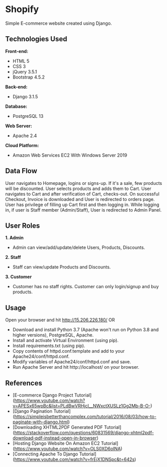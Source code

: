 # Shopify
Simple E-commerce website created using Django.

## Technologies Used
**Front-end:**
- HTML 5
- CSS 3
- jQuery 3.5.1
- Bootstrap 4.5.2

**Back-end:**
- Django 3.1.5

**Database:**
- PostgreSQL 13

**Web Server:**
- Apache 2.4

**Cloud Platform:**
- Amazon Web Services EC2 With Windows Server 2019 

## Data Flow
User navigates to Homepage, logins or signs-up. If it's a sale, few products will be discounted. User selects products and adds them to Cart. User navigates to Cart and after verification of Cart, checks-out. On successful Checkout, Invoice is downloaded and User is redirected to orders page. User has privilege of filling up Cart first and then logging in. While logging in, if user is Staff member (Admin/Staff), User is redirected to Admin Panel.

## User Roles
**1. Admin**
- Admin can view/add/update/delete Users, Products, Discounts.

**2. Staff**
- Staff can view/update Products and Discounts.

**3. Customer**
- Customer has no staff rights. Customer can only login/signup and buy products.

## Usage
Open your browser and hit http://15.206.226.180/ OR    
- Download and install Python 3.7 (Apache won't run on Python 3.8 and higher versions), PostgreSQL, Apache.
- Install and activate Virtual Environment (using pip).
- Install requirements.txt (using pip).
- Copy contents of httpd.conf.template and add to your Apache24/conf/httpd.conf.
- Modify variables of Apache24/conf/httpd.conf and save.
- Run Apache Server and hit http://localhost/ on your browser.
 

## References
- [E-commerce Django Project Tutorial] (https://www.youtube.com/watch?v=APESx65wpBc&list=PLdBwVRHjcI__NWxctXUSLz1Gg2Mb-B-O-)  
- [Django Pagination Tutorial] (https://simpleisbetterthancomplex.com/tutorial/2016/08/03/how-to-paginate-with-django.html)  
- [Downloading XHTML2PDF Generated PDF Tutorial] (https://stackoverflow.com/questions/60831569/django-xhtml2pdf-download-pdf-instead-open-in-browser)  
- [Hosting Django Website On Amazon EC2 Tutorial] (https://www.youtube.com/watch?v=OLS0XD6oINA)  
- [Connecting Apache To Django Tutorial] (https://www.youtube.com/watch?v=frEjX1DNSpc&t=642s)  





